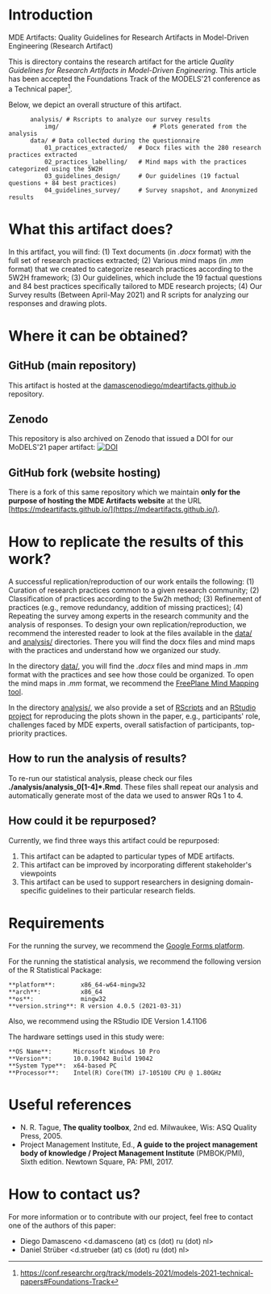 # Introduction

MDE Artifacts: Quality Guidelines for Research Artifacts in Model-Driven Engineering (Research Artifact)

This is directory contains the research artifact for the article 
_Quality Guidelines for Research Artifacts in Model-Driven Engineering_.
This article has been accepted the Foundations Track of the 
MODELS'21 conference as a Technical paper[^1].

Below, we depict an overall structure of this artifact.

          analysis/ # Rscripts to analyze our survey results
              img/                          # Plots generated from the analysis
          data/ # Data collected during the questionnaire 
              01_practices_extracted/   # Docx files with the 280 research practices extracted
              02_practices_labelling/   # Mind maps with the practices categorized using the 5W2H 
              03_guidelines_design/     # Our guidelines (19 factual questions + 84 best practices)
              04_guidelines_survey/     # Survey snapshot, and Anonymized results


#  What this artifact does?

In this artifact, you will find: 
(1) Text documents (in _.docx_ format) with the full set of research practices extracted; 
(2) Various mind maps (in _.mm_ format) that we created to categorize research practices according to the 5W2H framework;
(3) Our guidelines, which include the 19 factual questions and 84 best practices specifically tailored to MDE research projects;
(4) Our Survey results (Between April-May 2021) and R scripts for analyzing our responses and drawing plots.
 

# Where it can be obtained?

## GitHub (main repository)

This artifact is hosted at the [damascenodiego/mdeartifacts.github.io](https://github.com/damascenodiego/mdeartifacts.github.io) repository.

## Zenodo
This repository is also archived on Zenodo that issued a DOI for our MoDELS'21 paper artifact:
[![DOI](https://zenodo.org/badge/DOI/10.5281/zenodo.5109401.svg)](https://doi.org/10.5281/zenodo.5109401)

## GitHub fork (website hosting)

There is a fork of this same repository which we maintain **only for the purpose of hosting the MDE Artifacts website** 
at the URL [https://mdeartifacts.github.io/](https://mdeartifacts.github.io/).

# How to replicate the results of this work?

A successful replication/reproduction of our work entails the following:
(1) Curation of research practices common to a given research community;
(2) Classification of practices according to the 5w2h method;
(3) Refinement of practices (e.g., remove redundancy, addition of missing practices);
(4) Repeating the survey among experts in the research community and the analysis of responses. 
To design your own replication/reproduction, we recommend the interested reader to look at the files available in 
the [data/](data/) and [analysis/](analysis/) directories. 
There you will find the docx files and mind maps with the practices and understand
how we organized our study.

In the directory [data/](data/),
you will find the _.docx_ files and mind maps in _.mm_ format with the practices and see how those could be organized.
To open the mind maps in _.mm_ format, we recommend the [FreePlane Mind Mapping tool](https://www.freeplane.org/).

In the directory [analysis/](analysis/),
we also provide a set of [RScripts](https://www.r-project.org/) and an 
[RStudio project](https://rstudio.com/products/rstudio/download/) for reproducing the plots shown in the paper, 
e.g., participants' role, challenges faced by MDE experts,
overall satisfaction of participants, top-priority practices.

## How to run the analysis of results?

To re-run our statistical analysis, 
please check our files **./analysis/analysis_0[1-4]*.Rmd**.
These files shall repeat our analysis and 
automatically generate most of the data we used to answer RQs 1 to 4.

## How could it be repurposed?

Currently, we find three ways this artifact could be repurposed:


1. This artifact can be adapted to particular types of MDE artifacts.
2. This artifact can be improved by incorporating different stakeholder's viewpoints
3. This artifact can be used to support researchers in designing domain-specific guidelines to their particular research fields.


# Requirements

For the running the survey, we recommend the [Google Forms platform](https://www.google.com/forms/about/).

For the running the statistical analysis, we recommend the following version of the R Statistical Package:


    **platform**:       x86_64-w64-mingw32          
    **arch**:           x86_64                      
    **os**:             mingw32                     
    **version.string**: R version 4.0.5 (2021-03-31)

Also, we recommend using the RStudio IDE Version 1.4.1106

The hardware settings used in this study were:


    **OS Name**:	  Microsoft Windows 10 Pro 
    **Version**:	  10.0.19042 Build 19042 
    **System Type**:  x64-based PC 
    **Processor**:	  Intel(R) Core(TM) i7-10510U CPU @ 1.80GHz 


# Useful references

- N. R. Tague, **The quality toolbox**, 2nd ed. Milwaukee, Wis: ASQ Quality Press, 2005.
- Project Management Institute, Ed., **A guide to the project management body of knowledge
  / Project Management Institute** (PMBOK/PMI), Sixth edition. Newtown Square, PA:
  PMI, 2017.

# How to contact us?

For more information or to contribute with our project, feel free to contact one of the authors of this paper:

* Diego Damasceno <d.damasceno (at) cs (dot) ru (dot) nl>
* Daniel Strüber  <d.strueber  (at) cs (dot) ru (dot) nl>

[^1]: https://conf.researchr.org/track/models-2021/models-2021-technical-papers#Foundations-Track
